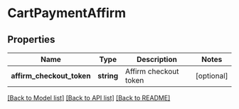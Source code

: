 # CartPaymentAffirm

## Properties
Name | Type | Description | Notes
------------ | ------------- | ------------- | -------------
**affirm_checkout_token** | **string** | Affirm checkout token | [optional] 

[[Back to Model list]](../README.md#documentation-for-models) [[Back to API list]](../README.md#documentation-for-api-endpoints) [[Back to README]](../README.md)


